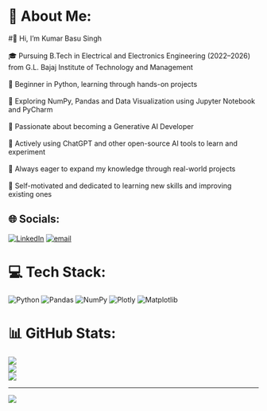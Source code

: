 # 💫 About Me:
#👋 Hi, I’m Kumar Basu Singh<br><br>
🎓 Pursuing B.Tech in Electrical and Electronics Engineering (2022–2026) from G.L. Bajaj Institute of Technology and Management<br><br>🐍 Beginner in Python, learning through hands-on projects<br><br>🧠 Exploring NumPy,  Pandas and Data Visualization using Jupyter Notebook and PyCharm<br><br>🤖 Passionate about becoming a Generative AI Developer<br><br>💬 Actively using ChatGPT and other open-source AI tools to learn and experiment<br><br>🌱 Always eager to expand my knowledge through real-world projects<br><br>🚀 Self-motivated and dedicated to learning new skills and improving existing ones


## 🌐 Socials:
[![LinkedIn](https://img.shields.io/badge/LinkedIn-%230077B5.svg?logo=linkedin&logoColor=white)](https://linkedin.com/in/https://www.linkedin.com/in/kumar-basu-singh-5291bb227/) [![email](https://img.shields.io/badge/Email-D14836?logo=gmail&logoColor=white)](mailto:basueps@gmail.com) 

# 💻 Tech Stack:
![Python](https://img.shields.io/badge/python-3670A0?style=flat&logo=python&logoColor=ffdd54) ![Pandas](https://img.shields.io/badge/pandas-%23150458.svg?style=flat&logo=pandas&logoColor=white) ![NumPy](https://img.shields.io/badge/numpy-%23013243.svg?style=flat&logo=numpy&logoColor=white)  ![Plotly](https://img.shields.io/badge/Plotly-%233F4F75.svg?style=flat&logo=plotly&logoColor=white)  ![Matplotlib](https://img.shields.io/badge/Matplotlib-%23ffffff.svg?style=flat&logo=Matplotlib&logoColor=black)
# 📊 GitHub Stats:
![](https://github-readme-stats.vercel.app/api?username=mr-basu-singh&theme=transparent&hide_border=false&include_all_commits=false&count_private=false)<br/>
![](https://nirzak-streak-stats.vercel.app/?user=mr-basu-singh&theme=transparent&hide_border=false)<br/>
![](https://github-readme-stats.vercel.app/api/top-langs/?username=mr-basu-singh&theme=transparent&hide_border=false&include_all_commits=false&count_private=false&layout=compact)

---
[![](https://visitcount.itsvg.in/api?id=mr-basu-singh&icon=6&color=1)](https://visitcount.itsvg.in)

<!-- Proudly created with GPRM ( https://gprm.itsvg.in ) -->
